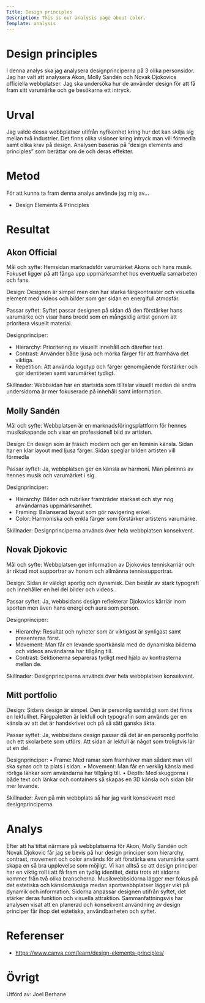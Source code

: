```yaml
---
Title: Design principles
Description: This is our analysis page about color.
Template: analysis
---
```


# Design principles
I denna analys ska jag analysera designprinciperna på 3 olika personsidor. Jag har valt att analysera Akon, Molly Sandén och Novak Djokovics officiella webbplatser. Jag ska undersöka hur de använder design för att få fram sitt varumärke och ge besökarna ett intryck. 

# Urval
Jag valde dessa webbplatser utifrån nyfikenhet kring hur det kan skilja sig mellan två industrier. Det finns olika visioner kring intryck man vill förmedla samt olika krav på design. Analysen baseras på ”design elements and principles” som berättar om de och deras effekter.

# Metod
För att kunna ta fram denna analys använde jag mig av...
- Design Elements & Principles


# Resultat
## Akon Official

Mål och syfte: Hemsidan marknadsför varumärket Akons och hans musik. Fokuset ligger på att fånga upp uppmärksamhet hos eventuella samarbeten och fans.

Design: Designen är simpel men den har starka färgkontraster och visuella element med videos och bilder som ger sidan en energifull atmosfär.

Passar syftet: Syftet passar designen på sidan då den förstärker hans varumärke och visar hans bredd som en mångsidig artist genom att prioritera visuellt material.

Designprinciper:
- Hierarchy: Prioritering av visuellt innehåll och därefter text.
- Contrast: Använder både ljusa och mörka färger för att framhäva det viktiga.
- Repetition: Att använda logotyp och färger genomgående förstärker och gör identiteten samt varumärket tydligt.

Skillnader: Webbsidan har en startsida som tilltalar visuellt medan de andra undersidorna är mer fokuserade på innehåll samt information.

## Molly Sandén

Mål och syfte: Webbplatsen är en marknadsföringsplattform för hennes musikskapande och visar en professionell bild av artisten.

Design: En design som är fräsch modern och ger en feminin känsla. Sidan har en klar layout med ljusa färger. Sidan speglar bilden artisten vill förmedla

Passar syftet: Ja, webbplatsen ger en känsla av harmoni. Man påminns av hennes musik och varumärket i sig.

Designprinciper:
- Hierarchy: Bilder och rubriker framträder starkast och styr nog användarnas uppmärksamhet.
- Framing: Balanserad layout som gör navigering enkel.
- Color: Harmoniska och enkla färger som förstärker artistens varumärke.

Skillnader: Designprinciperna används över hela webbplatsen konsekvent.

## Novak Djokovic
Mål och syfte: Webbplatsen ger information av Djokovics tenniskarriär och är riktad mot supportrar av honom och allmänna tennissupportrar. 

Design: Sidan är väldigt sportig och dynamisk. Den består av stark typografi och innehåller en hel del bilder och videos.

Passar syftet: Ja, webbsidans design reflekterar Djokovics kärriär inom sporten men även hans energi och aura som person.

Designprinciper:
- Hierarchy: Resultat och nyheter som är viktigast är synligast samt presenteras först.
-  Movement: Man får en levande sportkänsla med de dynamiska bilderna och videos användarna har tillgång till.
- Contrast: Sektionerna separeras tydligt med hjälp av kontrasterna mellan de.

Skillnader: Designprinciperna används över hela webbplatsen konsekvent.

## Mitt portfolio
Design: Sidans design är simpel. Den är personlig samtidigt som det finns en lekfullhet. Färgpaletten är lekfull och typografin som används ger en känsla av att det är handskrivet och på så sätt ganska äkta.

Passar syftet: Ja, webbsidans design passar då det är en personlig portfolio och ett skolarbete som utförs. Att sidan är lekfull är något som troligtvis lär ut en del.

Designprinciper:
•	Frame: Med ramar som framhäver man sådant man vill ska synas och ta plats i sidan. 
•	Movement: Man får en verklig känsla med rörliga länkar som användarna har tillgång till.
•	Depth: Med skuggorna i både text och länkar och containers så skapas en 3D känsla och sidan blir mer levande.

Skillnader: Även på min webbplats så har jag varit konsekvent med designprinciperna.


# Analys
Efter att ha tittat närmare på webbplatserna för Akon, Molly Sandén och Novak Djokovic får jag se bevis på hur design principer som hierarchy, contrast, movement och color används för att förstärka ens varumärke samt skapa en så bra upplevelse som möjligt. Vi kan alltså se att design principer har en viktig roll i att få fram en tydlig identitet, detta trots att sidorna kommer från två olika branscherna. Musikwebbsidorna lägger mer fokus på det estetiska och känslomässiga medan sportwebbplatser lägger vikt på dynamik och information. Sidorna anpassar designen utifrån syftet, det stärker deras funktion och visuella attraktion. Sammanfattningsvis har analysen visat att en planerad och konsekvent användning av design principer får ihop det estetiska, användbarheten och syftet.

# Referenser
- https://www.canva.com/learn/design-elements-principles/

# Övrigt
Utförd av: Joel Berhane